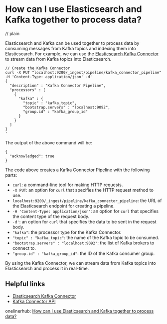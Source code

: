 # How can I use Elasticsearch and Kafka together to process data?
// plain

Elasticsearch and Kafka can be used together to process data by consuming messages from Kafka topics and indexing them into Elasticsearch. For example, we can use the [Elasticsearch Kafka Connector](https://www.elastic.co/guide/en/elasticsearch/plugins/7.8/kafka-connector.html) to stream data from Kafka topics into Elasticsearch.

```
// Create the Kafka Connector
curl -X PUT "localhost:9200/_ingest/pipeline/kafka_connector_pipeline" -H 'Content-Type: application/json' -d'
{
  "description" : "Kafka Connector Pipeline",
  "processors" : [
    {
      "kafka" : {
        "topic" : "kafka_topic",
        "bootstrap.servers" : "localhost:9092",
        "group.id" : "kafka_group_id"
      }
    }
  ]
}
'
```

The output of the above command will be:
```
{
  "acknowledged": true
}
```

The code above creates a Kafka Connector Pipeline with the following parts:
- `curl`: a command-line tool for making HTTP requests.
- `-X PUT`: an option for `curl` that specifies the HTTP request method to use.
- `localhost:9200/_ingest/pipeline/kafka_connector_pipeline`: the URL of the Elasticsearch endpoint for creating a pipeline.
- `-H 'Content-Type: application/json'`: an option for `curl` that specifies the content type of the request body.
- `-d'`: an option for `curl` that specifies the data to be sent in the request body.
- `"kafka"`: the processor type for the Kafka Connector.
- `"topic" : "kafka_topic"`: the name of the Kafka topic to be consumed.
- `"bootstrap.servers" : "localhost:9092"`: the list of Kafka brokers to connect to.
- `"group.id" : "kafka_group_id"`: the ID of the Kafka consumer group.

By using the Kafka Connector, we can stream data from Kafka topics into Elasticsearch and process it in real-time.

## Helpful links
- [Elasticsearch Kafka Connector](https://www.elastic.co/guide/en/elasticsearch/plugins/7.8/kafka-connector.html)
- [Kafka Connector API](https://www.elastic.co/guide/en/elasticsearch/reference/current/connectors.html)

onelinerhub: [How can I use Elasticsearch and Kafka together to process data?](https://onelinerhub.com/elasticsearch/how-can-i-use-elasticsearch-and-kafka-together-to-process-data)